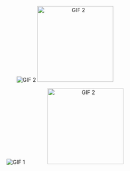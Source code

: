 <p align="center">
  <img src="https://i.giphy.com/media/v1.Y2lkPTc5MGI3NjExamU1M2p1a3dzeGZra2FzaDQ0MGFrYTdtZWp3Yzg1Z3M4YTI0aGI0dSZlcD12MV9pbnRlcm5hbF9naWZfYnlfaWQmY3Q9Zw/26u4nJPf0JtQPdStq/giphy.gif" alt="GIF 2"/> 
  <img src="https://i.gifer.com/XOsa.gif" alt="GIF 2" width="200"/> 
  </p>

  <p align="center">
  <img src="https://i.giphy.com/media/v1.Y2lkPTc5MGI3NjExamU1M2p1a3dzeGZra2FzaDQ0MGFrYTdtZWp3Yzg1Z3M4YTI0aGI0dSZlcD12MV9pbnRlcm5hbF9naWZfYnlfaWQmY3Q9Zw/26u4nJPf0JtQPdStq/giphy.gif" alt="GIF 1" style="margin-left: 20px;"/>  &nbsp; &nbsp; &nbsp; &nbsp; &nbsp; &nbsp; &nbsp;
  <img src="https://i.gifer.com/XOsa.gif" alt="GIF 2" width="200" style="margin-right: 20px;"/> 
</p>

  
<!--
**safarxe/safarxe** is a ✨ _special_ ✨ repository because its `README.md` (this file) appears on your GitHub profile.

Here are some ideas to get you started:

- 🔭 I’m currently working on ...
- 🌱 I’m currently learning ...
- 👯 I’m looking to collaborate on ...
- 🤔 I’m looking for help with ...
- 💬 Ask me about ...
- 📫 How to reach me: ...
- 😄 Pronouns: ...
- ⚡ Fun fact: ...
-->
